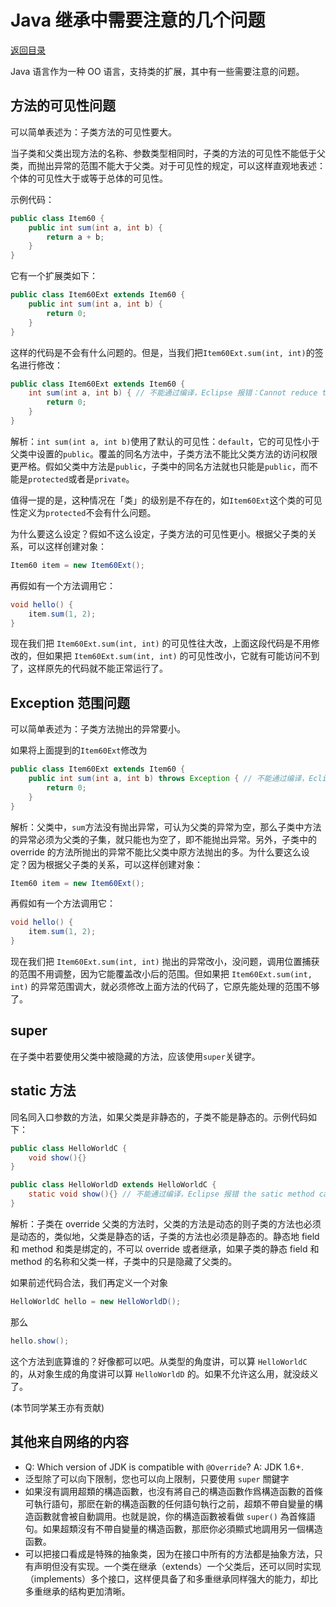 # Java 继承中需要注意的几个问题

[返回目录](index.md)

Java 语言作为一种 OO 语言，支持类的扩展，其中有一些需要注意的问题。

## 方法的可见性问题

可以简单表述为：子类方法的可见性要大。

当子类和父类出现方法的名称、参数类型相同时，子类的方法的可见性不能低于父类，而抛出异常的范围不能大于父类。对于可见性的规定，可以这样直观地表述：个体的可见性大于或等于总体的可见性。

示例代码：

```java
public class Item60 {
    public int sum(int a, int b) {
        return a + b;
    }
}
```

它有一个扩展类如下：

```java
public class Item60Ext extends Item60 {
    public int sum(int a, int b) {
        return 0;
    }
}
```

这样的代码是不会有什么问题的。但是，当我们把`Item60Ext.sum(int, int)`的签名进行修改：

```java
public class Item60Ext extends Item60 {
    int sum(int a, int b) { // 不能通过编译，Eclipse 报错：Cannot reduce the visibility of the inherited method from Item60
        return 0;
    }
}
```

解析：`int sum(int a, int b)`使用了默认的可见性：`default`，它的可见性小于父类中设置的`public`。覆盖的同名方法中，子类方法不能比父类方法的访问权限更严格。假如父类中方法是`public`，子类中的同名方法就也只能是`public`，而不能是`protected`或者是`private`。

值得一提的是，这种情况在「类」的级别是不存在的，如`Item60Ext`这个类的可见性定义为`protected`不会有什么问题。

为什么要这么设定？假如不这么设定，子类方法的可见性更小。根据父子类的关系，可以这样创建对象：

```java
Item60 item = new Item60Ext();
```

再假如有一个方法调用它：

```java
void hello() {
    item.sum(1, 2);
}
```

现在我们把 `Item60Ext.sum(int, int)` 的可见性往大改，上面这段代码是不用修改的，但如果把 `Item60Ext.sum(int, int)` 的可见性改小，它就有可能访问不到了，这样原先的代码就不能正常运行了。

## Exception 范围问题

可以简单表述为：子类方法抛出的异常要小。

如果将上面提到的`Item60Ext`修改为

```java
public class Item60Ext extends Item60 {
    public int sum(int a, int b) throws Exception { // 不能通过编译，Eclipse 报错 Exception is not compatible with throws clause in Item60.sum
        return 0;
    }
}
```

解析：父类中，`sum`方法没有抛出异常，可认为父类的异常为空，那么子类中方法的异常必须为父类的子集，就只能也为空了，即不能抛出异常。另外，子类中的 override 的方法所抛出的异常不能比父类中原方法抛出的多。为什么要这么设定？因为根据父子类的关系，可以这样创建对象：

```java
Item60 item = new Item60Ext();
```

再假如有一个方法调用它：

```java
void hello() {
    item.sum(1, 2);
}
```

现在我们把 `Item60Ext.sum(int, int)` 抛出的异常改小，没问题，调用位置捕获的范围不用调整，因为它能覆盖改小后的范围。但如果把 `Item60Ext.sum(int, int)` 的异常范围调大，就必须修改上面方法的代码了，它原先能处理的范围不够了。

## super

在子类中若要使用父类中被隐藏的方法，应该使用`super`关键字。

## static 方法

同名同入口参数的方法，如果父类是非静态的，子类不能是静态的。示例代码如下：

```java
public class HelloWorldC {
    void show(){}
}

public class HelloWorldD extends HelloWorldC {
    static void show(){} // 不能通过编译，Eclipse 报错 the satic method cannot hide the instance method from HelloWorldC
}
```

解析：子类在 override 父类的方法时，父类的方法是动态的则子类的方法也必须是动态的，类似地，父类是静态的话，子类的方法也必须是静态的。静态地 field 和 method 和类是绑定的，不可以 override 或者继承，如果子类的静态 field 和 method 的名称和父类一样，子类中的只是隐藏了父类的。

如果前述代码合法，我们再定义一个对象

```java
HelloWorldC hello = new HelloWorldD();
```

那么

```java
hello.show();
```

这个方法到底算谁的？好像都可以吧。从类型的角度讲，可以算 `HelloWorldC` 的，从对象生成的角度讲可以算 `HelloWorldD` 的。如果不允许这么用，就没歧义了。

(本节同学某王亦有贡献)

## 其他来自网络的内容

* Q: Which version of JDK is compatible with `@Override`? A: JDK 1.6+.
* 泛型除了可以向下限制，您也可以向上限制，只要使用 `super` 關鍵字
* 如果沒有調用超類的構造函數，也沒有將自己的構造函數作爲構造函數的首條可執行語句，那麽在新的構造函數的任何語句執行之前，超類不帶自變量的構造函數就會被自動調用。也就是說，你的構造函數被看做 `super()` 為首條語句。如果超類沒有不帶自變量的構造函數，那麽你必須顯式地調用另一個構造函數。
* 可以把接口看成是特殊的抽象类，因为在接口中所有的方法都是抽象方法，只有声明但没有实现。一个类在继承（extends）一个父类后，还可以同时实现（implements）多个接口，这样便具备了和多重继承同样强大的能力，却比多重继承的结构更加清晰。

